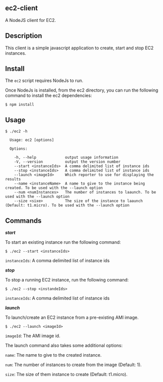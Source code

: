 ec2-client
----------
A NodeJS client for EC2.

Description
-----------
This client is a simple javascript application to create, start and stop EC2 instances.

Install
-------
The ```ec2``` script requires NodeJs to run.

Once NodeJs is installed, from the ec2 directory, you can run the following command to install the ec2 dependencies:

    $ npm install

Usage
-----

    $ ./ec2 -h

      Usage: ec2 [options]

      Options:

        -h, --help             output usage information
        -V, --version          output the version number
        --start <instanceIds>  A comma delimited list of instance ids
        --stop <instanceIds>   A comma delimited list of instance ids
        --launch <imageId>     Which reporter to use for displaying the results
        --name <instanceName>  A name to give to the instance being created. To be used with the --launch option
        --num <numInstances>   The number of instances to laaunch. To be used with the --launch option
        --size <sixe>          The size of the instance to laaunch (Default: t1.micro). To be used with the --launch option

Commands
--------

***start***

To start an existing instance run the following command:

    $ ./ec2 --start <instanceIds>

```instanceIds```: A comma delimited list of instance ids

***stop***

To stop a running EC2 instance, run the following command:

    $ ./ec2 --stop <instandeIds>

```instanceIds```: A comma delimited list of instance ids

***launch***

To launch/create an EC2 instance from a pre-existing AMI image.

    $ ./ec2 --launch <imageId>

```imageId```: The AMI image id.

The launch command also takes some additional options:

```name```: The name to give to the created instance.

```num```: The number of instances to create from the image (Default: 1).

```size```: The size of them instance to create (Default: t1.micro).